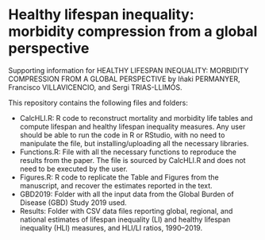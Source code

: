# Healthy lifespan inequality: morbidity compression from a global perspective
Supporting information for HEALTHY LIFESPAN INEQUALITY: MORBIDITY COMPRESSION FROM A GLOBAL PERSPECTIVE by Iñaki PERMANYER, Francisco VILLAVICENCIO, and Sergi TRIAS-LLIMÓS.

This repository contains the following files and folders:
 
* CalcHLI.R: R code to reconstruct mortality and morbidity life tables and compute lifespan and healthy lifespan inequality measures. Any user should be able to run the code in R or RStudio, with no need to manipulate the file, but installing/uploading all the necessary libraries.
* Functions.R: File with all the necessary functions to reproduce the results from the paper. The file is sourced by CalcHLI.R and does not need to be executed by the user.
* Figures.R: R code to replicate the Table and Figures from the manuscript, and recover the estimates reported in the text.
* GBD2019: Folder with all the input data from the Global Burden of Disease (GBD) Study 2019 used.
* Results: Folder with CSV data files reporting global, regional, and national estimates of lifespan inequality (LI) and healthy lifespan inequality (HLI) measures, and HLI/LI ratios, 1990–2019.
